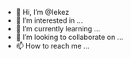 - 👋 Hi, I’m @Iekez
- 👀 I’m interested in ...
- 🌱 I’m currently learning ...
- 💞️ I’m looking to collaborate on ...
- 📫 How to reach me ...

<!---
Iekez/Iekez is a ✨ special ✨ repository because its `README.md` (this file) appears on your GitHub profile.
You can click the Preview link to take a look at your changes.
--->
